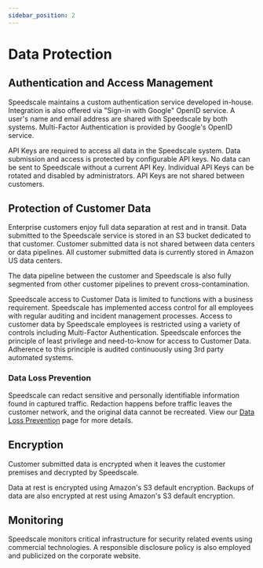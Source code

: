 ```yaml
---
sidebar_position: 2
---
```


# Data Protection

## Authentication and Access Management

Speedscale maintains a custom authentication service developed in-house. Integration is also offered via "Sign-in with Google" OpenID service. A user's name and email address are shared with Speedscale by both systems. Multi-Factor Authentication is provided by Google's OpenID service.

API Keys are required to access all data in the Speedscale system. Data submission and access is protected by configurable API keys. No data can be sent to Speedscale without a current API Key. Individual API Keys can be rotated and disabled by administrators. API Keys are not shared between customers.

## Protection of Customer Data

Enterprise customers enjoy full data separation at rest and in transit. Data submitted to the Speedscale service is stored in an S3 bucket dedicated to that customer. Customer submitted data is not shared between data centers or data pipelines. All customer submitted data is currently stored in Amazon US data centers.

The data pipeline between the customer and Speedscale is also fully segmented from other customer pipelines to prevent cross-contamination.

Speedscale access to Customer Data is limited to functions with a business requirement. Speedscale has implemented access control for all employees with regular auditing and incident management processes.  Access to customer data by Speedscale employees is restricted using a variety of controls including Multi-Factor Authentication. Speedscale enforces the principle of least privilege and need-to-know for access to Customer Data. Adherence to this principle is audited continuously using 3rd party automated systems.

### Data Loss Prevention

Speedscale can redact sensitive and personally identifiable information found in captured traffic.
Redaction happens before traffic leaves the customer network, and the original data cannot be recreated.
View our [Data Loss Prevention](../guides/dlp.md) page for more details.

## Encryption
Customer submitted data is encrypted when it leaves the customer premises and decrypted by Speedscale.

Data at rest is encrypted using Amazon's S3 default encryption. Backups of data are also encrypted at rest using Amazon's S3 default encryption.

## Monitoring

Speedscale monitors critical infrastructure for security related events using commercial technologies. A responsible disclosure policy is also employed and publicized on the corporate website.
